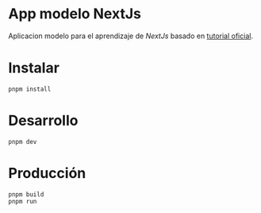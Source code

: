# App modelo NextJs

Aplicacion modelo para el aprendizaje de _NextJs_ basado en [tutorial oficial](https://nextjs.org/learn).

# Instalar

```
pnpm install
```

# Desarrollo

```
pnpm dev
```

# Producción

```
pnpm build
pnpm run
```

